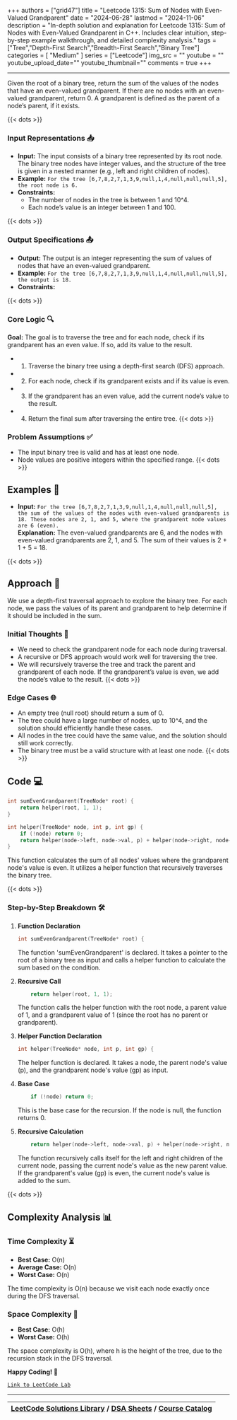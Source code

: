 
+++
authors = ["grid47"]
title = "Leetcode 1315: Sum of Nodes with Even-Valued Grandparent"
date = "2024-06-28"
lastmod = "2024-11-06"
description = "In-depth solution and explanation for Leetcode 1315: Sum of Nodes with Even-Valued Grandparent in C++. Includes clear intuition, step-by-step example walkthrough, and detailed complexity analysis."
tags = ["Tree","Depth-First Search","Breadth-First Search","Binary Tree"]
categories = [
    "Medium"
]
series = ["Leetcode"]
img_src = ""
youtube = ""
youtube_upload_date=""
youtube_thumbnail=""
comments = true
+++



---
Given the root of a binary tree, return the sum of the values of the nodes that have an even-valued grandparent. If there are no nodes with an even-valued grandparent, return 0. A grandparent is defined as the parent of a node’s parent, if it exists.
<!--more-->
{{< dots >}}
### Input Representations 📥
- **Input:** The input consists of a binary tree represented by its root node. The binary tree nodes have integer values, and the structure of the tree is given in a nested manner (e.g., left and right children of nodes).
- **Example:** `For the tree [6,7,8,2,7,1,3,9,null,1,4,null,null,null,5], the root node is 6.`
- **Constraints:**
	- The number of nodes in the tree is between 1 and 10^4.
	- Each node’s value is an integer between 1 and 100.

{{< dots >}}
### Output Specifications 📤
- **Output:** The output is an integer representing the sum of values of nodes that have an even-valued grandparent.
- **Example:** `For the tree [6,7,8,2,7,1,3,9,null,1,4,null,null,null,5], the output is 18.`
- **Constraints:**

{{< dots >}}
### Core Logic 🔍
**Goal:** The goal is to traverse the tree and for each node, check if its grandparent has an even value. If so, add its value to the result.

- 1. Traverse the binary tree using a depth-first search (DFS) approach.
- 2. For each node, check if its grandparent exists and if its value is even.
- 3. If the grandparent has an even value, add the current node’s value to the result.
- 4. Return the final sum after traversing the entire tree.
{{< dots >}}
### Problem Assumptions ✅
- The input binary tree is valid and has at least one node.
- Node values are positive integers within the specified range.
{{< dots >}}
## Examples 🧩
- **Input:** `For the tree [6,7,8,2,7,1,3,9,null,1,4,null,null,null,5], the sum of the values of the nodes with even-valued grandparents is 18. These nodes are 2, 1, and 5, where the grandparent node values are 6 (even).`  \
  **Explanation:** The even-valued grandparents are 6, and the nodes with even-valued grandparents are 2, 1, and 5. The sum of their values is 2 + 1 + 5 = 18.

{{< dots >}}
## Approach 🚀
We use a depth-first traversal approach to explore the binary tree. For each node, we pass the values of its parent and grandparent to help determine if it should be included in the sum.

### Initial Thoughts 💭
- We need to check the grandparent node for each node during traversal.
- A recursive or DFS approach would work well for traversing the tree.
- We will recursively traverse the tree and track the parent and grandparent of each node. If the grandparent’s value is even, we add the node’s value to the result.
{{< dots >}}
### Edge Cases 🌐
- An empty tree (null root) should return a sum of 0.
- The tree could have a large number of nodes, up to 10^4, and the solution should efficiently handle these cases.
- All nodes in the tree could have the same value, and the solution should still work correctly.
- The binary tree must be a valid structure with at least one node.
{{< dots >}}
## Code 💻
```cpp
int sumEvenGrandparent(TreeNode* root) {
    return helper(root, 1, 1);
}

int helper(TreeNode* node, int p, int gp) {
    if (!node) return 0;
    return helper(node->left, node->val, p) + helper(node->right, node->val, p) + (gp % 2 == 0 ? node->val: 0);
}
```

This function calculates the sum of all nodes' values where the grandparent node's value is even. It utilizes a helper function that recursively traverses the binary tree.

{{< dots >}}
### Step-by-Step Breakdown 🛠️
1. **Function Declaration**
	```cpp
	int sumEvenGrandparent(TreeNode* root) {
	```
	The function 'sumEvenGrandparent' is declared. It takes a pointer to the root of a binary tree as input and calls a helper function to calculate the sum based on the condition.

2. **Recursive Call**
	```cpp
	    return helper(root, 1, 1);
	```
	The function calls the helper function with the root node, a parent value of 1, and a grandparent value of 1 (since the root has no parent or grandparent).

3. **Helper Function Declaration**
	```cpp
	int helper(TreeNode* node, int p, int gp) {
	```
	The helper function is declared. It takes a node, the parent node's value (p), and the grandparent node's value (gp) as input.

4. **Base Case**
	```cpp
	    if (!node) return 0;
	```
	This is the base case for the recursion. If the node is null, the function returns 0.

5. **Recursive Calculation**
	```cpp
	    return helper(node->left, node->val, p) + helper(node->right, node->val, p) + (gp % 2 == 0 ? node->val: 0);
	```
	The function recursively calls itself for the left and right children of the current node, passing the current node's value as the new parent value. If the grandparent's value (gp) is even, the current node's value is added to the sum.

{{< dots >}}
## Complexity Analysis 📊
### Time Complexity ⏳
- **Best Case:** O(n)
- **Average Case:** O(n)
- **Worst Case:** O(n)

The time complexity is O(n) because we visit each node exactly once during the DFS traversal.

### Space Complexity 💾
- **Best Case:** O(h)
- **Worst Case:** O(h)

The space complexity is O(h), where h is the height of the tree, due to the recursion stack in the DFS traversal.

**Happy Coding! 🎉**


[`Link to LeetCode Lab`](https://leetcode.com/problems/sum-of-nodes-with-even-valued-grandparent/description/)

---

| [LeetCode Solutions Library](https://grid47.xyz/leetcode/) / [DSA Sheets](https://grid47.xyz/sheets/) / [Course Catalog](https://grid47.xyz/courses/) |
| --- |
